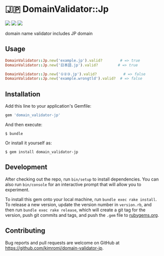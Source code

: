 # :jp: DomainValidator::Jp

<a href="https://rubygems.org/gems/domain-validator-jp" title="npm"><img src="https://img.shields.io/gem/v/domain-validator-jp.svg"></a>
<a href="https://travis-ci.org/kimromi/domain-validator-jp" title="travis"><img src="https://img.shields.io/travis/kimromi/domain-validator-jp.svg"></a>
<a href="https://github.com/kimromi/domain-validator-jp/blob/master/LICENSE" title="MIT License"><img src="https://img.shields.io/badge/license-MIT-blue.svg"></a>

domain name validator includes JP domain

## Usage

```rb
DomainValidator::Jp.new('example.jp').valid?        # => true
DomainValidator::Jp.new('日本語.jp').valid?         # => true

DomainValidator::Jp.new('①②③.jp').valid?            # => false
DomainValidator::Jp.new('example.wrongtld').valid?  # => false
```

## Installation

Add this line to your application's Gemfile:

```ruby
gem 'domain_validator-jp'
```

And then execute:

    $ bundle

Or install it yourself as:

    $ gem install domain_validator-jp

## Development

After checking out the repo, run `bin/setup` to install dependencies. You can also run `bin/console` for an interactive prompt that will allow you to experiment.

To install this gem onto your local machine, run `bundle exec rake install`. To release a new version, update the version number in `version.rb`, and then run `bundle exec rake release`, which will create a git tag for the version, push git commits and tags, and push the `.gem` file to [rubygems.org](https://rubygems.org).

## Contributing

Bug reports and pull requests are welcome on GitHub at https://github.com/kimromi/domain-validator-jp.
